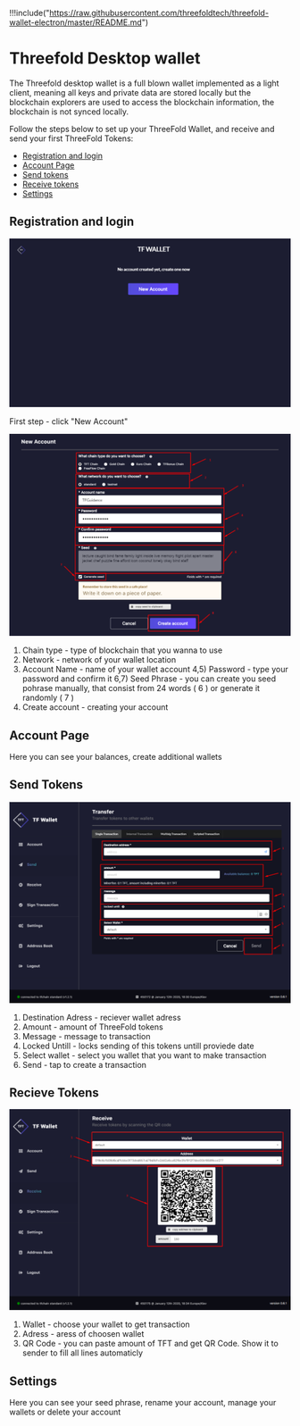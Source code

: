 !!!include("https://raw.githubusercontent.com/threefoldtech/threefold-wallet-electron/master/README.md")

# Threefold Desktop wallet

The Threefold desktop wallet is a full blown wallet implemented as a light client, meaning all keys and private data are stored locally but the blockchain explorers are used to access the blockchain information, the blockchain is not synced locally.

Follow the steps below to set up your ThreeFold Wallet, and receive and send your first ThreeFold Tokens:

- [Registration and login](#reg)
- [Account Page](#mp)
- [Send tokens](#send)
- [Receive tokens](#receive)
- [Settings](#settings)

<a id='reg'><a>

## Registration and login

![](img/ThreeFold_dsk_reg_1.png)

First step - click "New Account"

![](img/ThreeFold_dsk_reg_2.png)

1) Chain type - type of blockchain that you wanna to use
2) Network - network of your wallet location
3) Account Name - name of your wallet account
4,5) Password - type your password and confirm it
6,7) Seed Phrase - you can create you seed pohrase manually, that consist from 24 words ( 6 ) or generate it randomly ( 7 )
8) Create account - creating your account

<a id='mp'><a>

## Account Page

Here you can see your balances, create additional wallets

<a id='send'><a>

## Send Tokens

![](img/ThreeFold_dsk_send.png)

1) Destination Adress - reciever wallet adress
2) Amount - amount of ThreeFold tokens
3) Message - message to transaction
4) Locked Untill - locks sending of this tokens untill proviede date
5) Select wallet - select you wallet that you want to make transaction
6) Send - tap to create a transaction

<a id='recieve'><a>

## Recieve Tokens

![](img/ThreeFold_dsk_recieve.png)

1) Wallet - choose your wallet to get transaction
2) Adress - aress of choosen wallet
3) QR Code - you can paste amount of TFT and get QR Code. Show it to sender to fill all lines automaticly

## Settings

Here you can see your seed phrase, rename your account, manage your wallets or delete your account
